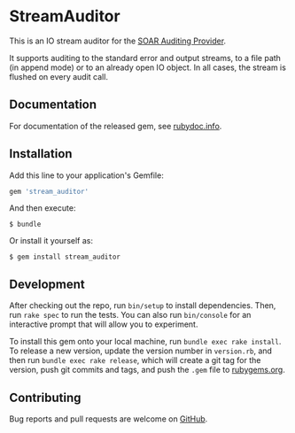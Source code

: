 # StreamAuditor

This is an IO stream auditor for the [SOAR Auditing Provider](https://github.com/hetznerZA/soar_auditing_provider).

It supports auditing to the standard error and output streams, to a file path (in append mode) or to an already open IO object.
In all cases, the stream is flushed on every audit call.

## Documentation

For documentation of the released gem, see [rubydoc.info](http://www.rubydoc.info/gems/stream_auditor).

## Installation

Add this line to your application's Gemfile:

```ruby
gem 'stream_auditor'
```

And then execute:

    $ bundle

Or install it yourself as:

    $ gem install stream_auditor

## Development

After checking out the repo, run `bin/setup` to install dependencies. Then, run `rake spec` to run the tests. You can also run `bin/console` for an interactive prompt that will allow you to experiment.

To install this gem onto your local machine, run `bundle exec rake install`. To release a new version, update the version number in `version.rb`, and then run `bundle exec rake release`, which will create a git tag for the version, push git commits and tags, and push the `.gem` file to [rubygems.org](https://rubygems.org).

## Contributing

Bug reports and pull requests are welcome on [GitHub](https://github.com/hetznerZA/stream_auditor).

